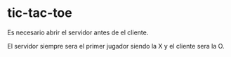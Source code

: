 # tic-tac-toe

Es necesario abrir el servidor antes de el cliente.

El servidor siempre sera el primer jugador siendo la X y el cliente sera la O.
